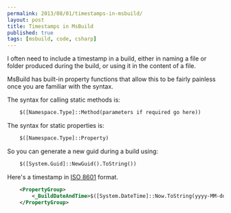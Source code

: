 ```yaml
---
permalink: 2013/08/01/timestamps-in-msbuild/
layout: post
title: Timestamps in MsBuild
published: true
tags: [msbuild, code, csharp]
---
```


I often need to include a timestamp in a build, either in naming a file
or folder produced during the build, or using it in the content of a file.

MsBuild has built-in property functions that allow this to be fairly painless
once you are familiar with the syntax.

The syntax for calling static methods is:

```xml
    $([Namespace.Type]::Method(parameters if required go here))
```

The syntax for static properties is:

```xml
    $([Namespace.Type]::Property)
```

So you can generate a new guid during a build using:

```xml
    $([System.Guid]::NewGuid().ToString())
```
Here's a timestamp in [ISO 8601](http://en.wikipedia.org/wiki/ISO_8601) format.

```xml
    <PropertyGroup>
    	<_BuildDateAndTime>$([System.DateTime]::Now.ToString(yyyy-MM-ddThhmmss))</_BuildDateAndTime>
    </PropertyGroup>
```

